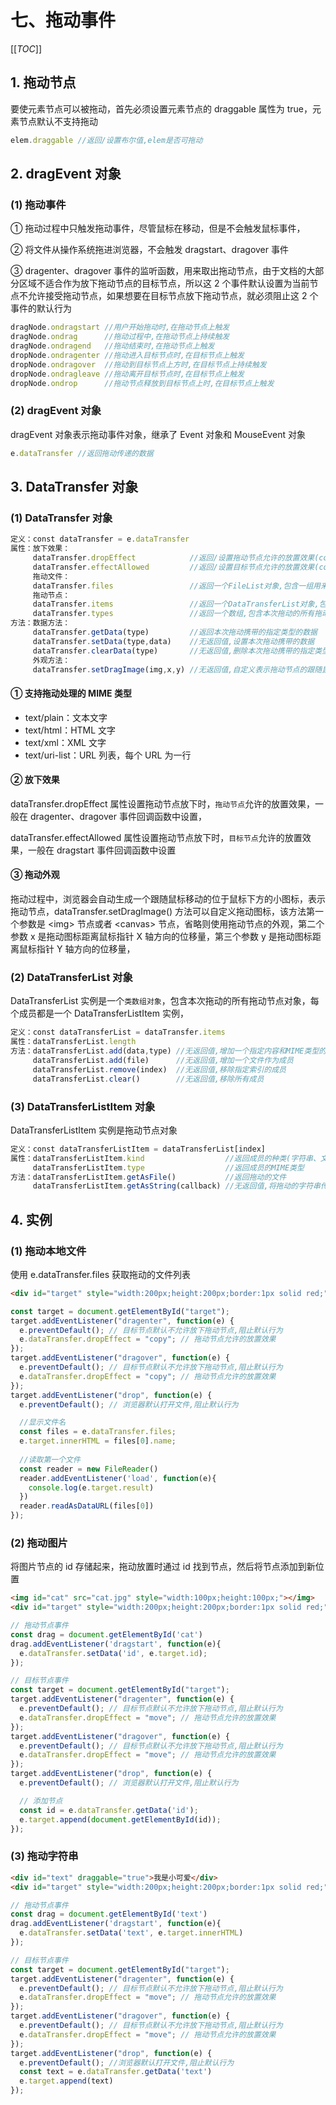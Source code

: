 # 七、拖动事件

[[_TOC_]]

## 1. 拖动节点

要使元素节点可以被拖动，首先必须设置元素节点的 draggable 属性为 true，元素节点默认不支持拖动

```js
elem.draggable //返回/设置布尔值,elem是否可拖动
```

## 2. dragEvent 对象

### (1) 拖动事件

① 拖动过程中只触发拖动事件，尽管鼠标在移动，但是不会触发鼠标事件，

② 将文件从操作系统拖进浏览器，不会触发 dragstart、dragover 事件

③ dragenter、dragover 事件的监听函数，用来取出拖动节点，由于文档的大部分区域不适合作为放下拖动节点的目标节点，所以这 2 个事件默认设置为当前节点不允许接受拖动节点，如果想要在目标节点放下拖动节点，就必须阻止这 2 个事件的默认行为

```js
dragNode.ondragstart //用户开始拖动时,在拖动节点上触发
dragNode.ondrag      //拖动过程中,在拖动节点上持续触发
dragNode.ondragend   //拖动结束时,在拖动节点上触发
dropNode.ondragenter //拖动进入目标节点时,在目标节点上触发
dropNode.ondragover  //拖动到目标节点上方时,在目标节点上持续触发
dropNode.ondragleave //拖动离开目标节点时,在目标节点上触发
dropNode.ondrop      //拖动节点释放到目标节点上时,在目标节点上触发
```

### (2) dragEvent 对象

dragEvent 对象表示拖动事件对象，继承了 Event 对象和 MouseEvent 对象

```js
e.dataTransfer //返回拖动传递的数据
```

## 3. DataTransfer 对象

### (1) DataTransfer 对象

```js
定义：const dataTransfer = e.dataTransfer
属性：放下效果：
     dataTransfer.dropEffect            //返回/设置拖动节点允许的放置效果(copy,move,link,none)
     dataTransfer.effectAllowed         //返回/设置目标节点允许的放置效果(copy,move,link,none,copyLink,copyMove,linkMove,all)
     拖动文件：
     dataTransfer.files                 //返回一个FileList对象,包含一组用来在拖动中传送的本地文件
     拖动节点：
     dataTransfer.items                 //返回一个DataTransferList对象,包含本次拖动的所有拖动节点对象
     dataTransfer.types                 //返回一个数组,包含本次拖动的所有拖动节点对象的数据格式(MIME)
方法：数据方法：
     dataTransfer.getData(type)         //返回本次拖动携带的指定类型的数据
     dataTransfer.setData(type,data)    //无返回值,设置本次拖动携带的数据
     dataTransfer.clearData(type)       //无返回值,删除本次拖动携带的指定类型的数据,未指定类型,则删除所有数据
     外观方法：
     dataTransfer.setDragImage(img,x,y) //无返回值,自定义表示拖动节点的跟随鼠标移动的图片的外观,通常由浏览器自动生成
```

#### ① 支持拖动处理的 MIME 类型

* text/plain：文本文字
* text/html：HTML 文字
* text/xml：XML 文字
* text/uri-list：URL 列表，每个 URL 为一行

#### ② 放下效果

dataTransfer.dropEffect 属性设置拖动节点放下时，`拖动节点`允许的放置效果，一般在 dragenter、dragover 事件回调函数中设置，

dataTransfer.effectAllowed 属性设置拖动节点放下时，`目标节点`允许的放置效果，一般在 dragstart 事件回调函数中设置

#### ③ 拖动外观

拖动过程中，浏览器会自动生成一个跟随鼠标移动的位于鼠标下方的小图标，表示拖动节点，dataTransfer.setDragImage() 方法可以自定义拖动图标，该方法第一个参数是 <img\> 节点或者 <canvas\> 节点，省略则使用拖动节点的外观，第二个参数 x 是拖动图标距离鼠标指针 X 轴方向的位移量，第三个参数 y 是拖动图标距离鼠标指针 Y 轴方向的位移量，

### (2) DataTransferList 对象

DataTransferList 实例是一个`类数组对象`，包含本次拖动的所有拖动节点对象，每个成员都是一个 DataTransferListItem 实例，

```js
定义：const dataTransferList = dataTransfer.items
属性：dataTransferList.length
方法：dataTransferList.add(data,type) //无返回值,增加一个指定内容和MIME类型的字符串作为成员
     dataTransferList.add(file)      //无返回值,增加一个文件作为成员
     dataTransferList.remove(index)  //无返回值,移除指定索引的成员
     dataTransferList.clear()        //无返回值,移除所有成员
```

### (3) DataTransferListItem 对象

DataTransferListItem 实例是拖动节点对象

```js
定义：const dataTransferListItem = dataTransferList[index]
属性：dataTransferListItem.kind                  //返回成员的种类(字符串、文件)
     dataTransferListItem.type                  //返回成员的MIME类型
方法：dataTransferListItem.getAsFile()           //返回拖动的文件
     dataTransferListItem.getAsString(callback) //无返回值,将拖动的字符串传入回调函数callback
```

## 4. 实例

### (1) 拖动本地文件

使用 e.dataTransfer.files 获取拖动的文件列表

```html
<div id="target" style="width:200px;height:200px;border:1px solid red;"></div>
```

```js
const target = document.getElementById("target");      
target.addEventListener("dragenter", function(e) {        
  e.preventDefault(); // 目标节点默认不允许放下拖动节点,阻止默认行为        
  e.dataTransfer.dropEffect = "copy"; // 拖动节点允许的放置效果      
});      
target.addEventListener("dragover", function(e) {        
  e.preventDefault(); // 目标节点默认不允许放下拖动节点,阻止默认行为        
  e.dataTransfer.dropEffect = "copy"; // 拖动节点允许的放置效果      
});      
target.addEventListener("drop", function(e) {        
  e.preventDefault(); // 浏览器默认打开文件,阻止默认行为

  //显示文件名
  const files = e.dataTransfer.files;        
  e.target.innerHTML = files[0].name;  
  
  //读取第一个文件
  const reader = new FileReader()
  reader.addEventListener('load', function(e){
    console.log(e.target.result)
  })
  reader.readAsDataURL(files[0])
});
```

### (2) 拖动图片

将图片节点的 id 存储起来，拖动放置时通过 id 找到节点，然后将节点添加到新位置

```html
<img id="cat" src="cat.jpg" style="width:100px;height:100px;"></img>
<div id="target" style="width:200px;height:200px;border:1px solid red;"></div>
```

```js
// 拖动节点事件
const drag = document.getElementById('cat')
drag.addEventListener('dragstart', function(e){
  e.dataTransfer.setData('id', e.target.id);
});

// 目标节点事件
const target = document.getElementById("target");
target.addEventListener("dragenter", function(e) {
  e.preventDefault(); // 目标节点默认不允许放下拖动节点,阻止默认行为
  e.dataTransfer.dropEffect = "move"; // 拖动节点允许的放置效果
});
target.addEventListener("dragover", function(e) {
  e.preventDefault(); // 目标节点默认不允许放下拖动节点,阻止默认行为
  e.dataTransfer.dropEffect = "move"; // 拖动节点允许的放置效果
});
target.addEventListener("drop", function(e) {
  e.preventDefault(); // 浏览器默认打开文件,阻止默认行为

  // 添加节点
  const id = e.dataTransfer.getData('id');
  e.target.append(document.getElementById(id));
});
```

### (3) 拖动字符串

```html
<div id="text" draggable="true">我是小可爱</div>
<div id="target" style="width:200px;height:200px;border:1px solid red;"></div>
```

```js
// 拖动节点事件
const drag = document.getElementById('text')
drag.addEventListener('dragstart', function(e){
  e.dataTransfer.setData('text', e.target.innerHTML)
});

// 目标节点事件
const target = document.getElementById("target");
target.addEventListener("dragenter", function(e) {
  e.preventDefault(); // 目标节点默认不允许放下拖动节点,阻止默认行为
  e.dataTransfer.dropEffect = "move"; // 拖动节点允许的放置效果
});
target.addEventListener("dragover", function(e) {
  e.preventDefault(); // 目标节点默认不允许放下拖动节点,阻止默认行为
  e.dataTransfer.dropEffect = "move"; // 拖动节点允许的放置效果
});
target.addEventListener("drop", function(e) {
  e.preventDefault(); //浏览器默认打开文件,阻止默认行为
  const text = e.dataTransfer.getData('text')
  e.target.append(text)
});
```

